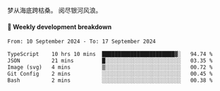 梦从海底跨枯桑。
阅尽银河风浪。


#### 📝 Weekly development breakdown

<!--START_SECTION:waka-->

```txt
From: 10 September 2024 - To: 17 September 2024

TypeScript    10 hrs 10 mins  ███████████████████████▓░   94.74 %
JSON          21 mins         █░░░░░░░░░░░░░░░░░░░░░░░░   03.35 %
Image (svg)   4 mins          ▒░░░░░░░░░░░░░░░░░░░░░░░░   00.72 %
Git Config    2 mins          ░░░░░░░░░░░░░░░░░░░░░░░░░   00.45 %
Bash          2 mins          ░░░░░░░░░░░░░░░░░░░░░░░░░   00.38 %
```

<!--END_SECTION:waka-->



